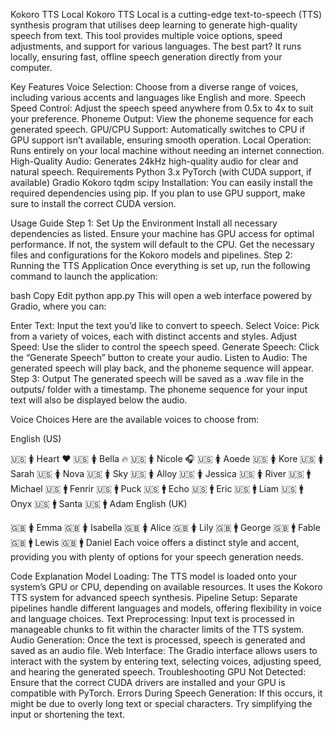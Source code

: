 Kokoro TTS Local
Kokoro TTS Local is a cutting-edge text-to-speech (TTS) synthesis program that utilises deep learning to generate high-quality speech from text. This tool provides multiple voice options, speed adjustments, and support for various languages. The best part? It runs locally, ensuring fast, offline speech generation directly from your computer.

Key Features
Voice Selection: Choose from a diverse range of voices, including various accents and languages like English and more.
Speech Speed Control: Adjust the speech speed anywhere from 0.5x to 4x to suit your preference.
Phoneme Output: View the phoneme sequence for each generated speech.
GPU/CPU Support: Automatically switches to CPU if GPU support isn’t available, ensuring smooth operation.
Local Operation: Runs entirely on your local machine without needing an internet connection.
High-Quality Audio: Generates 24kHz high-quality audio for clear and natural speech.
Requirements
Python 3.x
PyTorch (with CUDA support, if available)
Gradio
Kokoro
tqdm
scipy
Installation: You can easily install the required dependencies using pip. If you plan to use GPU support, make sure to install the correct CUDA version.

Usage Guide
Step 1: Set Up the Environment
Install all necessary dependencies as listed.
Ensure your machine has GPU access for optimal performance. If not, the system will default to the CPU.
Get the necessary files and configurations for the Kokoro models and pipelines.
Step 2: Running the TTS Application
Once everything is set up, run the following command to launch the application:

bash
Copy
Edit
python app.py
This will open a web interface powered by Gradio, where you can:

Enter Text: Input the text you’d like to convert to speech.
Select Voice: Pick from a variety of voices, each with distinct accents and styles.
Adjust Speed: Use the slider to control the speech speed.
Generate Speech: Click the “Generate Speech” button to create your audio.
Listen to Audio: The generated speech will play back, and the phoneme sequence will appear.
Step 3: Output
The generated speech will be saved as a .wav file in the outputs/ folder with a timestamp. The phoneme sequence for your input text will also be displayed below the audio.

Voice Choices
Here are the available voices to choose from:

English (US)

🇺🇸 🚺 Heart ❤️
🇺🇸 🚺 Bella 🔥
🇺🇸 🚺 Nicole 🎧
🇺🇸 🚺 Aoede
🇺🇸 🚺 Kore
🇺🇸 🚺 Sarah
🇺🇸 🚺 Nova
🇺🇸 🚺 Sky
🇺🇸 🚺 Alloy
🇺🇸 🚺 Jessica
🇺🇸 🚺 River
🇺🇸 🚹 Michael
🇺🇸 🚹 Fenrir
🇺🇸 🚹 Puck
🇺🇸 🚹 Echo
🇺🇸 🚹 Eric
🇺🇸 🚹 Liam
🇺🇸 🚹 Onyx
🇺🇸 🚹 Santa
🇺🇸 🚹 Adam
English (UK)

🇬🇧 🚺 Emma
🇬🇧 🚺 Isabella
🇬🇧 🚺 Alice
🇬🇧 🚺 Lily
🇬🇧 🚹 George
🇬🇧 🚹 Fable
🇬🇧 🚹 Lewis
🇬🇧 🚹 Daniel
Each voice offers a distinct style and accent, providing you with plenty of options for your speech generation needs.

Code Explanation
Model Loading: The TTS model is loaded onto your system’s GPU or CPU, depending on available resources. It uses the Kokoro TTS system for advanced speech synthesis.
Pipeline Setup: Separate pipelines handle different languages and models, offering flexibility in voice and language choices.
Text Preprocessing: Input text is processed in manageable chunks to fit within the character limits of the TTS system.
Audio Generation: Once the text is processed, speech is generated and saved as an audio file.
Web Interface: The Gradio interface allows users to interact with the system by entering text, selecting voices, adjusting speed, and hearing the generated speech.
Troubleshooting
GPU Not Detected: Ensure that the correct CUDA drivers are installed and your GPU is compatible with PyTorch.
Errors During Speech Generation: If this occurs, it might be due to overly long text or special characters. Try simplifying the input or shortening the text.
